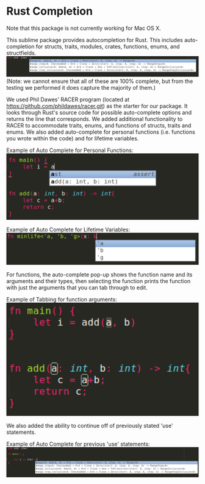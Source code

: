 Rust Completion
==================
Note that this package is not currently working for Mac OS X. 

This sublime package provides autocompletion for Rust. This includes auto-completion for structs, traits, modules, crates, functions, enums, and structfields. 
![Basic Auto-Complete](https://raw.githubusercontent.com/emseibert/RustCompletion/master/pics/simple.tiff?raw=true)
(Note: we cannot ensure that all of these are 100% complete, but from the testing we performed it does capture the majority of them.) 

We used Phil Dawes' RACER program (located at https://github.com/phildawes/racer.git) as the starter for our package. It looks through Rust's source code for possible auto-complete options and returns the line that corresponds. We added additional functionality to RACER to accommodate traits, enums, and functions of structs, traits and enums. We also added auto-complete for personal functions (i.e. functions you wrote within the code) and for lifetime variables.

Example of Auto Complete for Personal Functions:
![Personal Functions](/pics/personalFunc.tiff?raw=true)

Example of Auto Complete for Lifetime Variables:
![Lifetime Variables](/pics/lifetimeVars.tiff?raw=true)

For functions, the auto-complete pop-up shows the function name and its arguments and their types, then selecting the function prints the function with just the arguments that you can tab through to edit. 

Example of Tabbing for function arguments:
![Argument Tabbing](/pics/arguments.png?raw=true)

We also added the ability to continue off of previously stated 'use' statements. 

Example of Auto Complete for previous 'use' statements:
![Continued Use Statements](/pics/continuedUse.tiff?raw=true)


